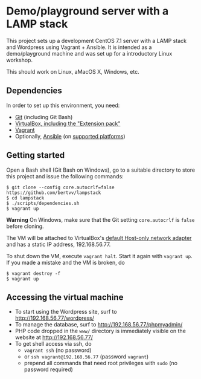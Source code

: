 # Demo/playground server with a LAMP stack

This project sets up a development CentOS 7.1 server with a LAMP stack and Wordpress using Vagrant + Ansible. It is intended as a demo/playground machine and was set up for a introductory Linux workshop.

This should work on Linux, aMacOS X, Windows, etc.

## Dependencies

In order to set up this environment, you need:

* [Git](https://git-scm.com/downloads) (including Git Bash)
* [VirtualBox, including the "Extension pack"](https://www.virtualbox.org/wiki/Downloads/)
* [Vagrant](https://www.vagrantup.com/downloads.html)
* Optionally, [Ansible](http://docs.ansible.com/intro_installation.html) (on [supported platforms](http://docs.ansible.com/intro_installation.html#control-machine-requirements))

## Getting started

Open a Bash shell (Git Bash on Windows), go to a suitable directory to store this project and issue the following commands:

```ShellSession
$ git clone --config core.autocrlf=false https://github.com/bertvv/lampstack
$ cd lampstack
$ ./scripts/dependencies.sh
$ vagrant up
```

**Warning** On Windows, make sure that the Git setting `core.autocrlf` is `false` before cloning.

The VM will be attached to VirtualBox's [default Host-only network adapter](https://askubuntu.com/questions/198452/no-host-only-adapter-selected) and has a static IP address, 192.168.56.77.

To shut down the VM, execute `vagrant halt`. Start it again with `vagrant up`. If you made a mistake and the VM is broken, do

```ShellSession
$ vagrant destroy -f
$ vagrant up
```

## Accessing the virtual machine

* To start using the Wordpress site, surf to <http://192.168.56.77/wordpress/>
* To manage the database, surf to <http://192.168.56.77/phpmyadmin/>
* PHP code dropped in the `www/` directory is immediately visible on the website at <http://192.168.56.77/>
* To get shell access via ssh, do
    * `vagrant ssh` (no password)
    * or `ssh vagrant@192.168.56.77` (password `vagrant`)
    * prepend all commands that need root privileges with `sudo` (no password required)

